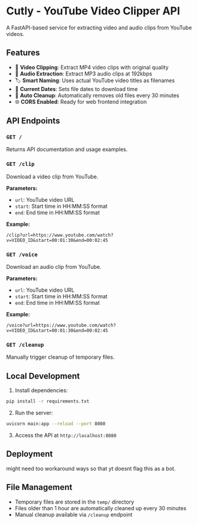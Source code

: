 # Cutly - YouTube Video Clipper API

A FastAPI-based service for extracting video and audio clips from YouTube videos.

## Features

- 🎥 **Video Clipping**: Extract MP4 video clips with original quality
- 🎵 **Audio Extraction**: Extract MP3 audio clips at 192kbps
- 🏷️ **Smart Naming**: Uses actual YouTube video titles as filenames
- 📅 **Current Dates**: Sets file dates to download time
- 🧹 **Auto Cleanup**: Automatically removes old files every 30 minutes
- 🌐 **CORS Enabled**: Ready for web frontend integration

## API Endpoints

### `GET /`
Returns API documentation and usage examples.

### `GET /clip`
Download a video clip from YouTube.

**Parameters:**
- `url`: YouTube video URL
- `start`: Start time in HH:MM:SS format
- `end`: End time in HH:MM:SS format

**Example:**
```
/clip?url=https://www.youtube.com/watch?v=VIDEO_ID&start=00:01:30&end=00:02:45
```

### `GET /voice`
Download an audio clip from YouTube.

**Parameters:**
- `url`: YouTube video URL  
- `start`: Start time in HH:MM:SS format
- `end`: End time in HH:MM:SS format

**Example:**
```
/voice?url=https://www.youtube.com/watch?v=VIDEO_ID&start=00:01:30&end=00:02:45
```

### `GET /cleanup`
Manually trigger cleanup of temporary files.

## Local Development

1. Install dependencies:
```bash
pip install -r requirements.txt
```

2. Run the server:
```bash
uvicorn main:app --reload --port 8080
```

3. Access the API at `http://localhost:8080`

## Deployment

might need too workaround ways so that yt doesnt flag this as a bot.

## File Management

- Temporary files are stored in the `temp/` directory
- Files older than 1 hour are automatically cleaned up every 30 minutes
- Manual cleanup available via `/cleanup` endpoint
